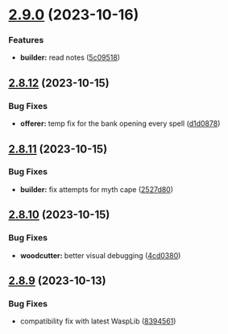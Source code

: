 # [2.9.0](https://github.com/Torwent/wasp-free/compare/v2.8.12...v2.9.0) (2023-10-16)


### Features

* **builder:** read notes ([5c09518](https://github.com/Torwent/wasp-free/commit/5c09518874c2404d8ea5d9612975cf618cb6a8de))



## [2.8.12](https://github.com/Torwent/wasp-free/compare/v2.8.11...v2.8.12) (2023-10-15)


### Bug Fixes

* **offerer:** temp fix for the bank opening every spell ([d1d0878](https://github.com/Torwent/wasp-free/commit/d1d08789602a20ba3ca44082884ecfec8b2a64bd))



## [2.8.11](https://github.com/Torwent/wasp-free/compare/v2.8.10...v2.8.11) (2023-10-15)


### Bug Fixes

* **builder:** fix attempts for myth cape ([2527d80](https://github.com/Torwent/wasp-free/commit/2527d802b4f2d460fd29c2a9424d839b923c58e7))



## [2.8.10](https://github.com/Torwent/wasp-free/compare/v2.8.9...v2.8.10) (2023-10-15)


### Bug Fixes

* **woodcutter:** better visual debugging ([4cd0380](https://github.com/Torwent/wasp-free/commit/4cd038068c621bd63759b8dabdbea985c9e4c3df))



## [2.8.9](https://github.com/Torwent/wasp-free/compare/v2.8.8...v2.8.9) (2023-10-13)


### Bug Fixes

* compatibility fix with latest WaspLib ([8394561](https://github.com/Torwent/wasp-free/commit/8394561c058f832850aac5300a08be09d07ce8d6))



